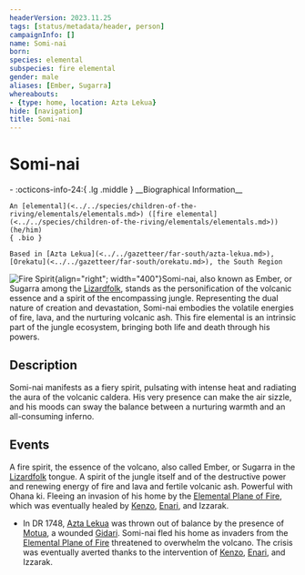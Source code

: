 ```yaml
---
headerVersion: 2023.11.25
tags: [status/metadata/header, person]
campaignInfo: []
name: Somi-nai
born:
species: elemental
subspecies: fire elemental
gender: male
aliases: [Ember, Sugarra]
whereabouts:
- {type: home, location: Azta Lekua}
hide: [navigation]
title: Somi-nai
---
```

# Somi-nai
<div class="grid cards ext-narrow-margin ext-one-column" markdown>
- :octicons-info-24:{ .lg .middle } __Biographical Information__

    An [elemental](<../../species/children-of-the-riving/elementals/elementals.md>) ([fire elemental](<../../species/children-of-the-riving/elementals/elementals.md>)) (he/him)  
    { .bio }

    Based in [Azta Lekua](<../../gazetteer/far-south/azta-lekua.md>), [Orekatu](<../../gazetteer/far-south/orekatu.md>), the South Region
</div>




![Fire Spirit](../../assets/fire-spirit.png){align="right"; width="400"}Somi-nai, also known as Ember, or Sugarra among the [Lizardfolk](<../../species/children-of-the-embodied-gods/lizardfolk/lizardfolk.md>), stands as the personification of the volcanic essence and a spirit of the encompassing jungle. Representing the dual nature of creation and devastation, Somi-nai embodies the volatile energies of fire, lava, and the nurturing volcanic ash. This fire elemental is an intrinsic part of the jungle ecosystem, bringing both life and death through his powers.
## Description
Somi-nai manifests as a fiery spirit, pulsating with intense heat and radiating the aura of the volcanic caldera. His very presence can make the air sizzle, and his moods can sway the balance between a nurturing warmth and an all-consuming inferno.
## Events
A fire spirit, the essence of the volcano, also called Ember, or Sugarra in the [Lizardfolk](<../../species/children-of-the-embodied-gods/lizardfolk/lizardfolk.md>) tongue. A spirit of the jungle itself and of the destructive power and renewing energy of fire and lava and fertile volcanic ash. Powerful with Ohana ki. Fleeing an invasion of his home by the  [Elemental Plane of Fire](<../../cosmology/multiverse/energy-realms/elemental-realms/elemental-plane-of-fire/elemental-plane-of-fire.md>), which was eventually healed by [Kenzo](<../pcs/dunmar-fellowship/kenzo.md>), [Enari](<../lizardfolk/enari.md>), and Izzarak.

- In DR 1748, [Azta Lekua](<../../gazetteer/far-south/azta-lekua.md>) was thrown out of balance by the presence of [Motua](<../extraplanar-powers/motua.md>), a wounded [Gidari](<../../species/children-of-creation/gidari.md>). Somi-nai fled his home as invaders from the [Elemental Plane of Fire](<../../cosmology/multiverse/energy-realms/elemental-realms/elemental-plane-of-fire/elemental-plane-of-fire.md>) threatened to overwhelm the volcano. The crisis was eventually averted thanks to the intervention of [Kenzo](<../pcs/dunmar-fellowship/kenzo.md>), [Enari](<../lizardfolk/enari.md>), and Izzarak.



